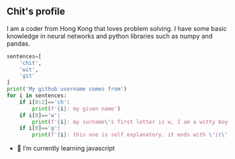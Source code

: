 ## Chit's profile 

I am a coder from Hong Kong that loves problem solving. I have some basic knowledge in neural networks and python libraries such as numpy and pandas. 

```python
sentences=[
	'chit',
	'wit',
	'git'
]
print('My github username comes from')
for i in sentences:
	if i[0:2]=='ch':
		print(f'{i}: my given name')
	if i[0]=='w':
		print(f'{i}: my surname\'s first letter is w, I am a witty boy and wit ends with \'it\' , same as \'chit\' and \'git\'')
	if i[0]=='g':
		print(f'{i}: this one is self explanatory. it ends with \'it\'')
```

- 🌱 I’m currently learning javascript
